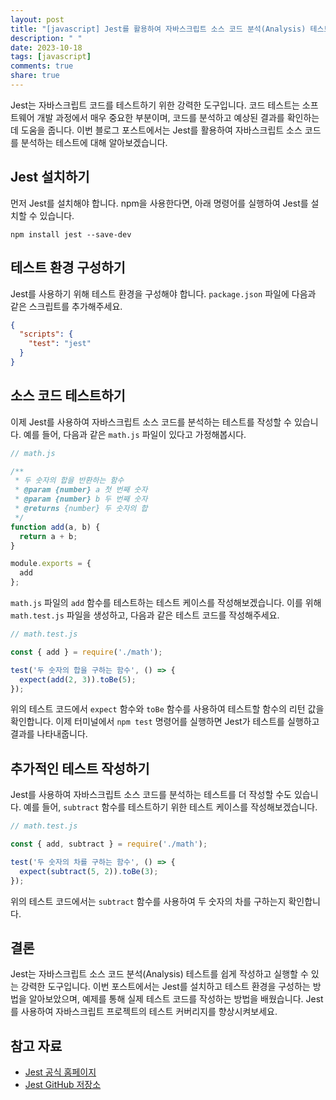 ```yaml
---
layout: post
title: "[javascript] Jest를 활용하여 자바스크립트 소스 코드 분석(Analysis) 테스트하기"
description: " "
date: 2023-10-18
tags: [javascript]
comments: true
share: true
---
```


Jest는 자바스크립트 코드를 테스트하기 위한 강력한 도구입니다. 코드 테스트는 소프트웨어 개발 과정에서 매우 중요한 부분이며, 코드를 분석하고 예상된 결과를 확인하는 데 도움을 줍니다. 이번 블로그 포스트에서는 Jest를 활용하여 자바스크립트 소스 코드를 분석하는 테스트에 대해 알아보겠습니다.

## Jest 설치하기

먼저 Jest를 설치해야 합니다. npm을 사용한다면, 아래 명령어를 실행하여 Jest를 설치할 수 있습니다.

```shell
npm install jest --save-dev
```

## 테스트 환경 구성하기

Jest를 사용하기 위해 테스트 환경을 구성해야 합니다. `package.json` 파일에 다음과 같은 스크립트를 추가해주세요.

```json
{
  "scripts": {
    "test": "jest"
  }
}
```

## 소스 코드 테스트하기

이제 Jest를 사용하여 자바스크립트 소스 코드를 분석하는 테스트를 작성할 수 있습니다. 예를 들어, 다음과 같은 `math.js` 파일이 있다고 가정해봅시다.

```javascript
// math.js

/**
 * 두 숫자의 합을 반환하는 함수
 * @param {number} a 첫 번째 숫자
 * @param {number} b 두 번째 숫자
 * @returns {number} 두 숫자의 합
 */
function add(a, b) {
  return a + b;
}

module.exports = {
  add
};
```

`math.js` 파일의 `add` 함수를 테스트하는 테스트 케이스를 작성해보겠습니다. 이를 위해 `math.test.js` 파일을 생성하고, 다음과 같은 테스트 코드를 작성해주세요.

```javascript
// math.test.js

const { add } = require('./math');

test('두 숫자의 합을 구하는 함수', () => {
  expect(add(2, 3)).toBe(5);
});
```

위의 테스트 코드에서 `expect` 함수와 `toBe` 함수를 사용하여 테스트할 함수의 리턴 값을 확인합니다. 이제 터미널에서 `npm test` 명령어를 실행하면 Jest가 테스트를 실행하고 결과를 나타내줍니다.

## 추가적인 테스트 작성하기

Jest를 사용하여 자바스크립트 소스 코드를 분석하는 테스트를 더 작성할 수도 있습니다. 예를 들어, `subtract` 함수를 테스트하기 위한 테스트 케이스를 작성해보겠습니다.

```javascript
// math.test.js

const { add, subtract } = require('./math');

test('두 숫자의 차를 구하는 함수', () => {
  expect(subtract(5, 2)).toBe(3);
});
```

위의 테스트 코드에서는 `subtract` 함수를 사용하여 두 숫자의 차를 구하는지 확인합니다.

## 결론

Jest는 자바스크립트 소스 코드 분석(Analysis) 테스트를 쉽게 작성하고 실행할 수 있는 강력한 도구입니다. 이번 포스트에서는 Jest를 설치하고 테스트 환경을 구성하는 방법을 알아보았으며, 예제를 통해 실제 테스트 코드를 작성하는 방법을 배웠습니다. Jest를 사용하여 자바스크립트 프로젝트의 테스트 커버리지를 향상시켜보세요.

## 참고 자료

- [Jest 공식 홈페이지](https://jestjs.io/)
- [Jest GitHub 저장소](https://github.com/facebook/jest)